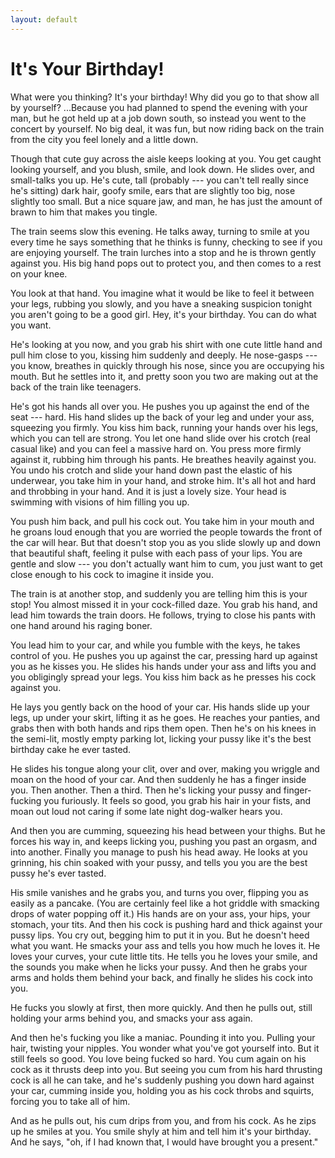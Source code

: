 ```yaml
---
layout: default
---
```



# It's Your Birthday!


What were you thinking? It's your birthday! Why did you go to that show
all by yourself? ...Because you had planned to spend the evening with
your man, but he got held up at a job down south, so instead you went to
the concert by yourself. No big deal, it was fun, but now riding back on
the train from the city you feel lonely and a little down.

Though that cute guy across the aisle keeps looking at you. You get
caught looking yourself, and you blush, smile, and look down. He slides
over, and small-talks you up. He's cute, tall (probably --- you can't
tell really since he's sitting) dark hair, goofy smile, ears that are
slightly too big, nose slightly too small. But a nice square jaw, and
man, he has just the amount of brawn to him that makes you tingle.

The train seems slow this evening. He talks away, turning to smile at
you every time he says something that he thinks is funny, checking to
see if you are enjoying yourself. The train lurches into a stop and he
is thrown gently against you. His big hand pops out to protect you, and
then comes to a rest on your knee.

You look at that hand. You imagine what it would be like to feel it
between your legs, rubbing you slowly, and you have a sneaking suspicion
tonight you aren't going to be a good girl. Hey, it's your birthday. You
can do what you want.

He's looking at you now, and you grab his shirt with one cute little
hand and pull him close to you, kissing him suddenly and deeply. He
nose-gasps --- you know, breathes in quickly through his nose, since you
are occupying his mouth. But he settles into it, and pretty soon you two
are making out at the back of the train like teenagers.

He's got his hands all over you. He pushes you up against the end of
the seat --- hard. His hand slides up the back of your leg and under your
ass, squeezing you firmly. You kiss him back, running your hands over
his legs, which you can tell are strong. You let one hand slide over
his crotch (real casual like) and you can feel a massive hard on. You
press more firmly against it, rubbing him through his pants. He breathes
heavily against you. You undo his crotch and slide your hand down past
the elastic of his underwear, you take him in your hand, and stroke
him. It's all hot and hard and throbbing in your hand. And it is just a
lovely size. Your head is swimming with visions of him filling you up.

You push him back, and pull his cock out. You take him in your mouth and
he groans loud enough that you are worried the people towards the front
of the car will hear. But that doesn't stop you as you slide slowly up
and down that beautiful shaft, feeling it pulse with each pass of your
lips. You are gentle and slow --- you don't actually want him to cum, you
just want to get close enough to his cock to imagine it inside you.

The train is at another stop, and suddenly you are telling him this is
your stop! You almost missed it in your cock-filled daze. You grab his
hand, and lead him towards the train doors. He follows, trying to close
his pants with one hand around his raging boner.

You lead him to your car, and while you fumble with the keys, he takes
control of you. He pushes you up against the car, pressing hard up
against you as he kisses you. He slides his hands under your ass and
lifts you and you obligingly spread your legs. You kiss him back as he
presses his cock against you.

He lays you gently back on the hood of your car. His hands slide up
your legs, up under your skirt, lifting it as he goes. He reaches your
panties, and grabs then with both hands and rips them open. Then he's on
his knees in the semi-lit, mostly empty parking lot, licking your pussy
like it's the best birthday cake he ever tasted.

He slides his tongue along your clit, over and over, making you wriggle
and moan on the hood of your car. And then suddenly he has a finger
inside you. Then another. Then a third. Then he's licking your pussy and
finger-fucking you furiously. It feels so good, you grab his hair in
your fists, and moan out loud not caring if some late night dog-walker
hears you.

And then you are cumming, squeezing his head between your thighs. But he
forces his way in, and keeps licking you, pushing you past an orgasm,
and into another. Finally you manage to push his head away. He looks at
you grinning, his chin soaked with your pussy, and tells you you are the
best pussy he's ever tasted.

His smile vanishes and he grabs you, and turns you over, flipping you
as easily as a pancake. (You are certainly feel like a hot griddle with
smacking drops of water popping off it.) His hands are on your ass, your
hips, your stomach, your tits. And then his cock is pushing hard and
thick against your pussy lips. You cry out, begging him to put it in
you. But he doesn't heed what you want. He smacks your ass and tells
you how much he loves it. He loves your curves, your cute little tits.
He tells you he loves your smile, and the sounds you make when he licks
your pussy. And then he grabs your arms and holds them behind your back,
and finally he slides his cock into you.

He fucks you slowly at first, then more quickly. And then he pulls out,
still holding your arms behind you, and smacks your ass again.

And then he's fucking you like a maniac. Pounding it into you. Pulling
your hair, twisting your nipples. You wonder what you've got yourself
into. But it still feels so good. You love being fucked so hard. You cum
again on his cock as it thrusts deep into you. But seeing you cum from
his hard thrusting cock is all he can take, and he's suddenly pushing
you down hard against your car, cumming inside you, holding you as his
cock throbs and squirts, forcing you to take all of him.

And as he pulls out, his cum drips from you, and from his cock. As he
zips up he smiles at you. You smile shyly at him and tell him it's your
birthday. And he says, "oh, if I had known that, I would have brought
you a present."




